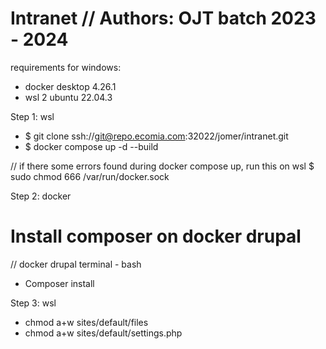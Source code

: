# Intranet // Authors: OJT batch 2023 - 2024

requirements for windows:
- docker desktop 4.26.1
- wsl 2 ubuntu 22.04.3

Step 1: wsl
- $ git clone ssh://git@repo.ecomia.com:32022/jomer/intranet.git
- $ docker compose up -d --build

// if there some errors found during docker compose up, run this on wsl
$ sudo chmod 666 /var/run/docker.sock

Step 2: docker
# Install composer on docker drupal
// docker drupal terminal - bash 
- Composer install

Step 3: wsl
- chmod a+w sites/default/files
- chmod a+w sites/default/settings.php

